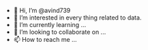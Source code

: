 - 👋 Hi, I’m @avind739
- 👀 I’m interested in every thing related to data. 
- 🌱 I’m currently learning ...
- 💞️ I’m looking to collaborate on ...
- 📫 How to reach me ...

<!---
avind739/avind739 is a ✨ special ✨ repository because its `README.md` (this file) appears on your GitHub profile.
You can click the Preview link to take a look at your changes.
--->
